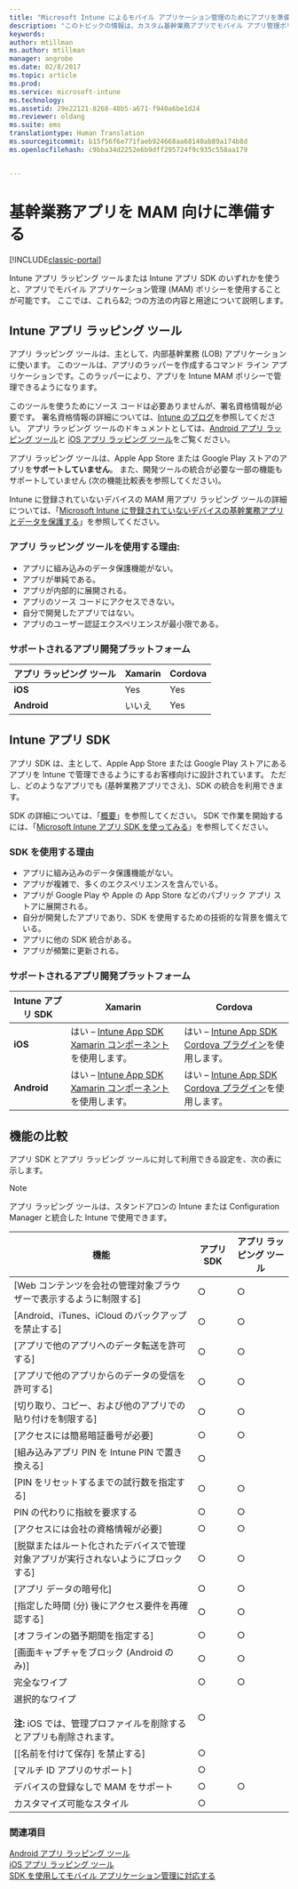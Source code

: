 ```yaml
---
title: "Microsoft Intune によるモバイル アプリケーション管理のためにアプリを準備する方法を決める | Microsoft Docs"
description: "このトピックの情報は、カスタム基幹業務アプリでモバイル アプリ管理ポリシーを使用できるようにするために、アプリ ラッピング ツールとアプリ SDK を使用するタイミングを判断するときに役立ちます。"
keywords: 
author: mtillman
ms.author: mtillman
manager: angrobe
ms.date: 02/8/2017
ms.topic: article
ms.prod: 
ms.service: microsoft-intune
ms.technology: 
ms.assetid: 29e22121-8268-48b5-a671-f940a6be1d24
ms.reviewer: oldang
ms.suite: ems
translationtype: Human Translation
ms.sourcegitcommit: b15f56f6e771faeb924668aa68140ab89a174b8d
ms.openlocfilehash: c9bba34d2252e6b9dff295724f9c935c558aa179


---
```


# <a name="prepare-line-of-business-apps-for-mam"></a>基幹業務アプリを MAM 向けに準備する

[!INCLUDE[classic-portal](../includes/classic-portal.md)]

Intune アプリ ラッピング ツールまたは Intune アプリ SDK のいずれかを使うと、アプリでモバイル アプリケーション管理 (MAM) ポリシーを使用することが可能です。 ここでは、これら&2; つの方法の内容と用途について説明します。

## <a name="intune-app-wrapping-tool"></a>Intune アプリ ラッピング ツール
アプリ ラッピング ツールは、主として、内部基幹業務 (LOB) アプリケーションに使います。 このツールは、アプリのラッパーを作成するコマンド ライン アプリケーションです。このラッパーにより、アプリを Intune MAM ポリシーで管理できるようになります。

このツールを使うためにソース コードは必要ありませんが、署名資格情報が必要です。  署名資格情報の詳細については、[Intune のブログ](https://blogs.technet.microsoft.com/enterprisemobility/2015/02/25/how-to-obtain-the-prerequisites-for-the-intune-app-wrapping-tool-for-ios/)を参照してください。 アプリ ラッピング ツールのドキュメントとしては、[Android アプリ ラッピング ツール](prepare-android-apps-for-mobile-application-management-with-the-microsoft-intune-app-wrapping-tool.md)と [iOS アプリ ラッピング ツール](prepare-ios-apps-for-mobile-application-management-with-the-microsoft-intune-app-wrapping-tool.md)をご覧ください。

アプリ ラッピング ツールは、Apple App Store または Google Play ストアのアプリを**サポートしていません**。 また、開発ツールの統合が必要な一部の機能もサポートしていません (次の機能比較表を参照してください)。


Intune に登録されていないデバイスの MAM 用アプリ ラッピング ツールの詳細については、「[Microsoft Intune に登録されていないデバイスの基幹業務アプリとデータを保護する](protect-line-of-business-apps-and-data-on-devices-not-enrolled-in-microsoft-intune.md)」を参照してください。

### <a name="reasons-to-use-the-app-wrapping-tool"></a>アプリ ラッピング ツールを使用する理由:
* アプリに組み込みのデータ保護機能がない。
* アプリが単純である。
* アプリが内部的に展開される。
* アプリのソース コードにアクセスできない。
* 自分で開発したアプリではない。
* アプリのユーザー認証エクスペリエンスが最小限である。


### <a name="supported-app-development-platforms"></a>サポートされるアプリ開発プラットフォーム

|**アプリ ラッピング ツール** | **Xamarin** |**Cordova** |
|------|----|----|
|**iOS** |Yes|Yes|
|**Android**| いいえ |Yes|

## <a name="intune-app-sdk"></a>Intune アプリ SDK
アプリ SDK は、主として、Apple App Store または Google Play ストアにあるアプリを Intune で管理できるようにするお客様向けに設計されています。 ただし、どのようなアプリでも (基幹業務アプリでさえ)、SDK の統合を利用できます。

SDK の詳細については、「[概要](/intune/develop/intune-app-sdk)」を参照してください。 SDK で作業を開始するには、「[Microsoft Intune アプリ SDK を使ってみる](/intune/develop/intune-app-sdk-get-started)」を参照してください。

### <a name="reasons-to-use-the-sdk"></a>SDK を使用する理由
* アプリに組み込みのデータ保護機能がない。
* アプリが複雑で、多くのエクスペリエンスを含んでいる。
* アプリが Google Play や Apple の App Store などのパブリック アプリ ストアに展開される。
* 自分が開発したアプリであり、SDK を使用するための技術的な背景を備えている。
* アプリに他の SDK 統合がある。
* アプリが頻繁に更新される。

### <a name="supported-app-development-platforms"></a>サポートされるアプリ開発プラットフォーム

|**Intune アプリ SDK** |**Xamarin** |**Cordova**
|------|----|----|
|**iOS**|はい – [Intune App SDK Xamarin コンポーネント](/../develop/intune-app-sdk-xamarin)を使用します。|はい – [Intune App SDK Cordova プラグイン](/../develop/intune-app-sdk-cordova)を使用します。|
|**Android**| はい – [Intune App SDK Xamarin コンポーネント](/../develop/intune-app-sdk-xamarin)を使用します。|はい – [Intune App SDK Cordova プラグイン](/../develop/intune-app-sdk-cordova)を使用します。|

## <a name="feature-comparison"></a>機能の比較
アプリ SDK とアプリ ラッピング ツールに対して利用できる設定を、次の表に示します。

> [!NOTE]
> アプリ ラッピング ツールは、スタンドアロンの Intune または Configuration Manager と統合した Intune で使用できます。

|機能|アプリ SDK|アプリ ラッピング ツール|
|-----------|---------------------|-----------|
|[Web コンテンツを会社の管理対象ブラウザーで表示するように制限する]|○|○|
|[Android、iTunes、iCloud のバックアップを禁止する]|○|○|
|[アプリで他のアプリへのデータ転送を許可する]|○|○|
|[アプリで他のアプリからのデータの受信を許可する]|○|○|
|[切り取り、コピー、および他のアプリでの貼り付けを制限する]|○|○|
|[アクセスには簡易暗証番号が必要]|○|○|
|[組み込みアプリ PIN を Intune PIN で置き換える]|○||
|[PIN をリセットするまでの試行数を指定する]|○|○|
|PIN の代わりに指紋を要求する |○|○|
|[アクセスには会社の資格情報が必要]|○|○|
|[脱獄またはルート化されたデバイスで管理対象アプリが実行されないようにブロックする]|○|○|
|[アプリ データの暗号化]|○|○|
|[指定した時間 (分) 後にアクセス要件を再確認する]|○|○|
|[オフラインの猶予期間を指定する]|○|○|
|[画面キャプチャをブロック (Android のみ)]|○|○|
|完全なワイプ|○|○|
|選択的なワイプ <br></br>**注:** iOS では、管理プロファイルを削除するとアプリも削除されます。|○||
|[[名前を付けて保存] を禁止する] |○||
|[マルチ ID アプリのサポート]|○||
|デバイスの登録なしで MAM をサポート|○|○|
|カスタマイズ可能なスタイル |○|||
### <a name="see-also"></a>関連項目

[Android アプリ ラッピング ツール](prepare-android-apps-for-mobile-application-management-with-the-microsoft-intune-app-wrapping-tool.md)</br>
[iOS アプリ ラッピング ツール](prepare-ios-apps-for-mobile-application-management-with-the-microsoft-intune-app-wrapping-tool.md)</br>
[SDK を使用してモバイル アプリケーション管理に対応する](use-the-sdk-to-enable-apps-for-mobile-application-management.md)



<!--HONumber=Feb17_HO2-->


